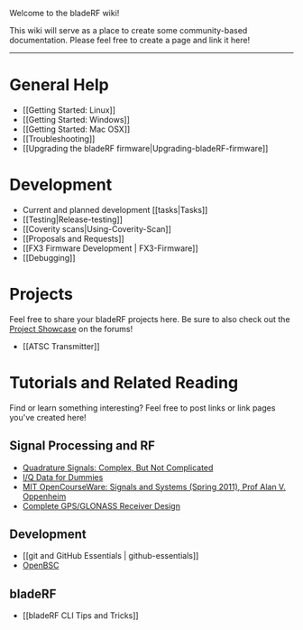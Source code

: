 Welcome to the bladeRF wiki!

This wiki will serve as a place to create some community-based documentation. Please feel free to create a page and link it here!


***

# General Help #
* [[Getting Started: Linux]]
* [[Getting Started: Windows]]
* [[Getting Started: Mac OSX]]
* [[Troubleshooting]]
* [[Upgrading the bladeRF firmware|Upgrading-bladeRF-firmware]]

# Development #

* Current and planned development [[tasks|Tasks]]
* [[Testing|Release-testing]]
* [[Coverity scans|Using-Coverity-Scan]]
* [[Proposals and Requests]]
* [[FX3 Firmware Development | FX3-Firmware]]
* [[Debugging]]

# Projects #
Feel free to share your bladeRF projects here. Be sure to also check out the [Project Showcase](https://www.nuand.com/forums/viewforum.php?f=8) on the forums!
* [[ATSC Transmitter]]

# Tutorials and Related Reading #
Find or learn something interesting? Feel free to post links or link pages you've created here!

## Signal Processing and RF ##
* [Quadrature Signals: Complex, But Not Complicated](http://www.ieee.li/pdf/essay/quadrature_signals.pdf)
* [I/Q Data for Dummies](http://whiteboard.ping.se/SDR/IQ)
* [MIT OpenCourseWare: Signals and Systems (Spring 2011), Prof Alan V. Oppenheim](http://ocw.mit.edu/resources/res-6-007-signals-and-systems-spring-2011/)
* [Complete GPS/GLONASS Receiver Design](http://lea.hamradio.si/~s53mv/navsats/theory.html)

## Development ##
* [[git and GitHub Essentials | github-essentials]]
* [OpenBSC](https://github.com/Nuand/bladeRF/wiki/OpenBSC)

## bladeRF ##
* [[bladeRF CLI Tips and Tricks]]